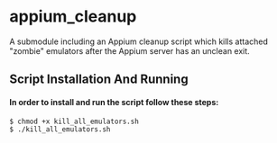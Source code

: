 # appium_cleanup
A submodule including an Appium cleanup script which kills attached "zombie" emulators after the Appium server has an unclean exit.
## Script Installation And Running
#### In order to install and run the script follow these steps:
```
$ chmod +x kill_all_emulators.sh
$ ./kill_all_emulators.sh

```

